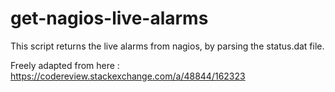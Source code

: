 # get-nagios-live-alarms
This script returns the live alarms from nagios, by parsing the status.dat file.


Freely adapted from here : https://codereview.stackexchange.com/a/48844/162323
